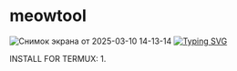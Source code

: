 # meowtool
![Снимок экрана от 2025-03-10 14-13-14](https://github.com/user-attachments/assets/1dd72dc7-9c7a-4180-b238-bc72575d640e)
[![Typing SVG](https://readme-typing-svg.herokuapp.com?color=%2336BCF7&lines=Computer+science+student)](https://git.io/typing-svg)

INSTALL FOR TERMUX:
      1. 
